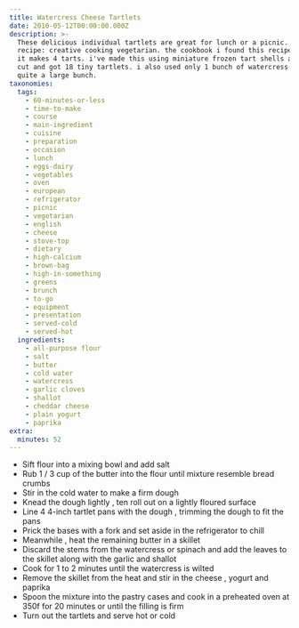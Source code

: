```yaml
---
title: Watercress Cheese Tartlets
date: 2010-05-12T00:00:00.000Z
description: >-
  These delicious individual tartlets are great for lunch or a picnic. source of
  recipe: creative cooking vegetarian. the cookbook i found this recipe in said
  it makes 4 tarts. i've made this using miniature frozen tart shells as a short
  cut and got 18 tiny tartlets. i also used only 1 bunch of watercress as it was
  quite a large bunch.
taxonomies:
  tags:
    - 60-minutes-or-less
    - time-to-make
    - course
    - main-ingredient
    - cuisine
    - preparation
    - occasion
    - lunch
    - eggs-dairy
    - vegetables
    - oven
    - european
    - refrigerator
    - picnic
    - vegetarian
    - english
    - cheese
    - stove-top
    - dietary
    - high-calcium
    - brown-bag
    - high-in-something
    - greens
    - brunch
    - to-go
    - equipment
    - presentation
    - served-cold
    - served-hot
  ingredients:
    - all-purpose flour
    - salt
    - butter
    - cold water
    - watercress
    - garlic cloves
    - shallot
    - cheddar cheese
    - plain yogurt
    - paprika
extra:
  minutes: 52
---
```

 - Sift flour into a mixing bowl and add salt
 - Rub 1 / 3 cup of the butter into the flour until mixture resemble bread crumbs
 - Stir in the cold water to make a firm dough
 - Knead the dough lightly , ten roll out on a lightly floured surface
 - Line 4 4-inch tartlet pans with the dough , trimming the dough to fit the pans
 - Prick the bases with a fork and set aside in the refrigerator to chill
 - Meanwhile , heat the remaining butter in a skillet
 - Discard the stems from the watercress or spinach and add the leaves to the skillet along with the garlic and shallot
 - Cook for 1 to 2 minutes until the watercress is wilted
 - Remove the skillet from the heat and stir in the cheese , yogurt and paprika
 - Spoon the mixture into the pastry cases and cook in a preheated oven at 350f for 20 minutes or until the filling is firm
 - Turn out the tartlets and serve hot or cold
